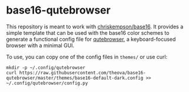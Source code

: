 # base16-qutebrowser

This repository is meant to work with
[chriskempson/base16](https://github.com/chriskempson/base16).
It provides a simple template that can be used with the base16 color schemes to generate a functional config file for
[qutebrowser](https://qutebrowser.org), a keyboard-focused browser with a minimal GUI.

To use, you can copy one of the config files in `themes/` or use curl:

```
mkdir -p ~/.config/qutebrowser
curl https://raw.githubusercontent.com/theova/base16-qutebrowser/master/themes/base16-default-dark.config >> ~/.config/qutebrowser/config.py
```
